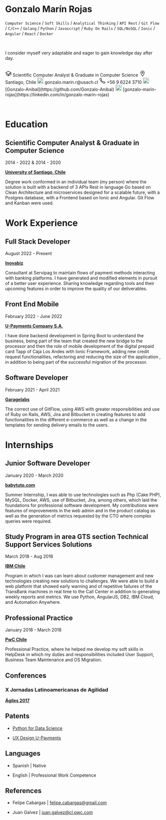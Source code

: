 # Gonzalo Marín Rojas

`Computer Science` / `Soft Skills` / `Analytical Thinking` / `API Rest` / `Git Flow` / `C/C++` / `Golang` / `Python` / `Javascript` / `Ruby On Rails` / `SQL/NoSQL` / `Ionic` / `Angular` / `React` / `Docker`

<br>

I consider myself very adaptable and eager to gain knowledge day after day.

<br>

<img src="school-outline.svg" width="20" height="20" />
Scientific Computer Analyst & Graduate in Computer Science

<img src="location-outline.svg" width="20" height="20" />
 Santiago, Chile
 
<img src="https://www.svgrepo.com/show/32285/email.svg" width="20" height="20" />
gonzalo.marin.r@usach.cl

<img src="call-outline.svg" width="20" height="20" />
+56 9 6224 3710

<img src="https://www.svgrepo.com/show/341847/github.svg" width="20" height="20" />
[Gonzalo-Anibal](https://github.com/Gonzalo-Anibal)

<img src="https://www.svgrepo.com/show/157006/linkedin.svg" width="20" height="20" />
[gonzalo-marin-rojas](https://linkedin.com/in/gonzalo-marin-rojas)

<p>
<br>

# Education

## Scientific Computer Analyst & Graduate in Computer Science

2014 - 2022 & 2014 - 2020

[**University of Santiago, Chile**](https://www.lcc.usach.cl/)

Degree work conformed in an individual team (my person) where the solution is built with a backend of 3 APIs Rest in language Go based on Clean Architecture and microservices designed for a scalable future, with a Postgres database, with a Frontend based on Ionic and Angular. Git Flow and Kanban were used.

# Work Experience

## Full Stack Developer

August 2022 - Present

[**Inovabiz**](https://www.inovabiz.com/)

Consultant at Servipag to maintain flows of payment methods interacting with banking platforms. I have generated and modified elements in pursuit of a better user experience.
Sharing knowledge regarding tools and their upcoming features in order to improve the quality of our deliverables.

## Front End Mobile

February 2022 - June 2022

[**U-Payments Company S.A.**](http://u-payments.com/)

I have done backend development in Spring Boot to understand the business, being part of the team that created the new bridge to the processor and then the role of mobile development of the digital prepaid card Tapp of Caja Los Andes with Ionic Framework, adding new credit request functionalities, refactoring and reducing the size of the application , in addition to being part of the successful migration of the processor.

## Software Developer

February 2021 - April 2021

[**Garagelabs**](https://www.garagelabs.cl/)

The correct use of GitFlow, using AWS with greater responsibilities and use of Ruby on Rails, AWS, Jira and Bitbucket in creating features to add functionalities in the different e-commerce as well as a change in the templates for sending delivery emails to the users.

# Internships

## Junior Software Developer

January 2020 - March 2020

[**babytuto.com**](https://www.babytuto.com/)

Summer Internship, I was able to use technologies such as Php (Cake PHP), MySQL, Docker, AWS, use of Bitbucket, Jira, among others, which laid the foundations for professional software development. My contributions were features of improvements in the web admin and in the product catalog as well as the generation of metrics requested by the CTO where complex queries were required.

## Study Program in area GTS section Technical Support Services Solutions

March 2018 - Aug 2018

[**IBM Chile**](https://www.ibm.com/cl-es)

Program in which I was can learn about customer management and new technologies creating new solutions to challenges. We were able to build a web platform that showed early warning and of repetitive failures of the TransBank machines in real time to the Call Center in addition to generating weekly reports and metrics. We use Python, AngularJS, DB2, IBM Cloud, and Automation Anywhere.

## Professional Practice

January 2018 - March 2018

[**PwC Chile**](https://www.pwc.com/cl/es)

Professional Practice, where he helped me develop my soft skills in HelpDesk in which my duties and responsibilities included User Support, Business Team Maintenance and OS Migration.

## Conferences

### X Jornadas Latinoamericanas de Agilidad

[**Ágiles 2017**](http://agiles2017.agiles.org/)

## Patents

- [Python for Data Science](credly.com/badges/27afd01a-b6d9-46e7-9bd0-b75bd4114bbc/linked_in_profile)

- [UX Design U-Payments](credly.com/badges/654ba7d3-c2e9-4dba-8ac1-3a0730611eca?source=linked_in_profile)

## Languages

- Spanish | Native

- English | Professional Work Competence

## References

- Felipe Cabargas | felipe.cabargas@gmail.com 

- Juan Galvez | juan.galvez@cl.pwc.com
